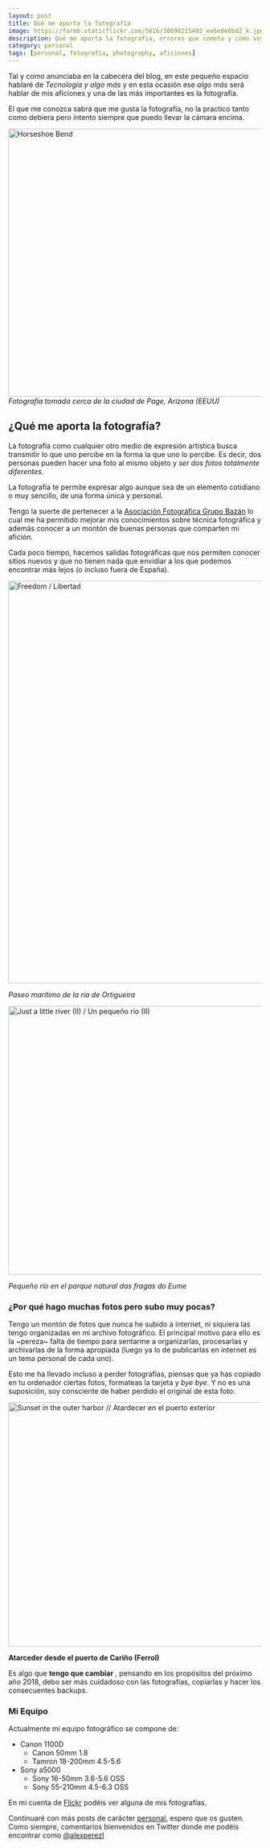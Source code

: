 ```yaml
---
layout: post
title: Qué me aporta la fotografía
image: https://farm6.staticflickr.com/5616/30698215492_ee6e0e6bd2_k.jpg
description: Qué me aporta la fotografia, errores que cometo y cómo voy a solucionarlos
category: personal
tags: [personal, fotografía, photography, aficiones]
---
```


Tal y como anunciaba en la cabecera del blog, en este pequeño espacio hablaré de _Tecnología y algo más_ y en esta ocasión ese _algo más_ será hablar de mis aficiones y una de las más importantes es la fotografía.

El que me conozca sabrá que me gusta la fotografía, no la practico tanto como debiera pero intento siempre que puedo llevar la cámara encima. 

<a data-flickr-embed="true" data-footer="true"  href="https://www.flickr.com/photos/alejandroperezl/36478314322/in/dateposted/" title="Horseshoe Bend"><img src="https://farm5.staticflickr.com/4398/36478314322_906ef75c26_c.jpg" width="800" height="533" alt="Horseshoe Bend"></a><script async src="//embedr.flickr.com/assets/client-code.js" charset="utf-8"></script>
_Fotografía tomada cerca de la ciudad de Page, Arizona (EEUU)_

## ¿Qué me aporta la fotografía?

La fotografía como cualquier otro medio de expresión artística busca transmitir lo que uno percibe en la forma la que uno lo percibe. Es decir, dos personas pueden hacer una foto al mismo objeto y _ser dos fotos totalmente diferentes_. 

La fotografía te permite expresar algo aunque sea de un elemento cotidiano o muy sencillo, de una forma única y personal.

Tengo la suerte de pertenecer a la [Asociación Fotográfica Grupo Bazán](http://fotografiagrupobazan.blogspot.com.es/) lo cual me ha permitido mejorar mis conocimientos sobre técnica fotográfica y además conocer a un montón de buenas personas que comparten mi afición.

Cada poco tiempo, hacemos salidas fotográficas que nos permiten conocer sitios nuevos y que no tienen nada que envidiar a los que podemos encontrar más lejos (o incluso fuera de España).

<a data-flickr-embed="true" data-footer="true"  href="https://www.flickr.com/photos/alejandroperezl/30726898911/in/dateposted/" title="Freedom / Libertad"><img src="https://farm6.staticflickr.com/5619/30726898911_c040fa6eb6_c.jpg" width="534" height="800" alt="Freedom / Libertad"></a><script async src="//embedr.flickr.com/assets/client-code.js" charset="utf-8"></script>

_Paseo marítimo de la ría de Ortigueira_

<a data-flickr-embed="true" data-footer="true"  href="https://www.flickr.com/photos/alejandroperezl/30698218152/in/dateposted/" title="Just a little river (II) / Un pequeño río (II)"><img src="https://farm6.staticflickr.com/5524/30698218152_5cd7270313_c.jpg" width="800" height="534" alt="Just a little river (II) / Un pequeño río (II)"></a><script async src="//embedr.flickr.com/assets/client-code.js" charset="utf-8"></script>

_Pequeño río en el parque natural das fragas do Eume_

### ¿Por qué hago muchas fotos pero subo muy pocas?

Tengo un montón de fotos que nunca he subido a internet, ni siquiera las tengo organizadas en mi archivo fotográfico. El principal motivo para ello es la ~pereza~ falta de tiempo para sentarme a organizarlas, procesarlas y archivarlas de la forma apropiada (luego ya lo de publicarlas en internet es un tema personal de cada uno).

Esto me ha llevado incluso a perder fotografías, piensas que ya has copiado en tu ordenador ciertas fotos, formateas la tarjeta y _bye bye_. Y no es una suposición, soy consciente de haber perdido el original de esta foto:

<a data-flickr-embed="true" data-footer="true"  href="https://www.flickr.com/photos/alejandroperezl/15435810247/in/dateposted/" title="Sunset in the outer harbor // Atardecer en el puerto exterior"><img src="https://farm6.staticflickr.com/5610/15435810247_c043286a6c_c.jpg" width="800" height="485" alt="Sunset in the outer harbor // Atardecer en el puerto exterior"></a><script async src="//embedr.flickr.com/assets/client-code.js" charset="utf-8"></script>

__Atarceder desde el puerto de Cariño (Ferrol)__

Es algo que __tengo que cambiar__ , pensando en los propósitos del próximo año 2018, debo ser más cuidadoso con las fotografías, copiarlas y hacer los consecuentes backups.

### Mi Equipo

Actualmente mi equipo fotográfico se compone de:

- Canon 1100D
    + Canon 50mm 1.8
    + Tamron 18-200mm 4.5-5.6
- Sony a5000
    + Sony 16-50mm 3.6-5.6 OSS
    + Sony 55-210mm 4.5-6.3 OSS
    
En mi cuenta de [Flickr](https://www.flickr.com/photos/alejandroperezl) podéis ver alguna de mis fotografías.

Continuaré con más posts de carácter [personal](http://alejandroperezlopez.com/categories/#personal), espero que os gusten. Como siempre, comentarios bienvenidos en Twitter donde me podéis encontrar como [@alexperezl](https://twitter.com/alexperezl)















